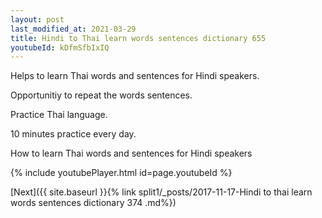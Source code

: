 ```yaml
---
layout: post
last_modified_at: 2021-03-29
title: Hindi to Thai learn words sentences dictionary 655 
youtubeId: kDfmSfbIxIQ
---
```

 
 
Helps to learn Thai words and sentences for Hindi speakers.

Opportunitiy to repeat the words sentences. 

Practice Thai language. 
 
10 minutes practice every day. 
 
How to learn Thai words and sentences for Hindi speakers 
 
{% include youtubePlayer.html id=page.youtubeId %}
 
 
[Next]({{ site.baseurl }}{% link  split1/_posts/2017-11-17-Hindi to thai learn words sentences dictionary 374 .md%})
 
